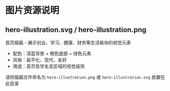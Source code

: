 # 图片资源说明

## hero-illustration.svg / hero-illustration.png
首页插画 - 展示创业、学习、健康、财务等生活板块的视觉元素
- 配色：深蓝背景 + 橙色底部 + 绿色元素
- 风格：扁平化、现代、友好
- 用途：首页哲学名言区域的视觉装饰

请将插画文件命名为 `hero-illustration.png` 或 `hero-illustration.svg` 放置在此目录
